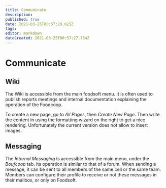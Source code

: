 ```yaml
---
title: Communicate
description: 
published: true
date: 2021-03-25T00:57:29.025Z
tags: 
editor: markdown
dateCreated: 2021-03-25T00:57:27.754Z
---
```


# Communicate
## Wiki
The Wiki is accessible from the main foodsoft menu. It is often used to publish reports meetings and internal documentation explaining the operation of the Foodcoop.

To create a new page, go to *All Pages*, then *Create New Page*. Then write the content in using the formatting wizard on the right to get a nice rendering. Unfortunately the current version does not allow to insert images.

## Messaging
The *Internal Messaging* is accessible from the main menu, under the *Boufcoop* tab. Its operation is similar to that of a forum. When sending a message, it can be sent to all members of the same cell or the same team. Members can configure their profile to receive or not these messages in their mailbox, or only on Foodsoft.